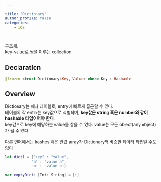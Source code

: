 ```yaml
--- 

title: "Dictionary"
author_profile: false
categories:
    - iOS

---
```

구조체.  
key-value로 쌍을 이루는 collection

## Declaration

``` swift
@frozen struct Dictionary<Key, Value> where Key : Hashable
```

## Overview

Dictionary는 해시 테이블로, entry에 빠르게 접근할 수 있다.  
테이블의 각 entry는 key값으로 식별되며, <b>key값은 string 혹은 number와 같이 hashable 타입이어야 한다.</b>  
key값으로 key에 해당하는 value를 찾을 수 있다.  value는 모든 object(any object)가 될 수 있다.    
<br>다른 언어에서는 hashes 혹은 관련 array가 Dictionary와 비슷한 데이타 타입일 수도 있다.

``` swift
let dict1 = ["key" : "value", 
            "a" : "value a", 
            "b" : "value b"]
            
var emptyDict: [Int: String] = [:]
```


